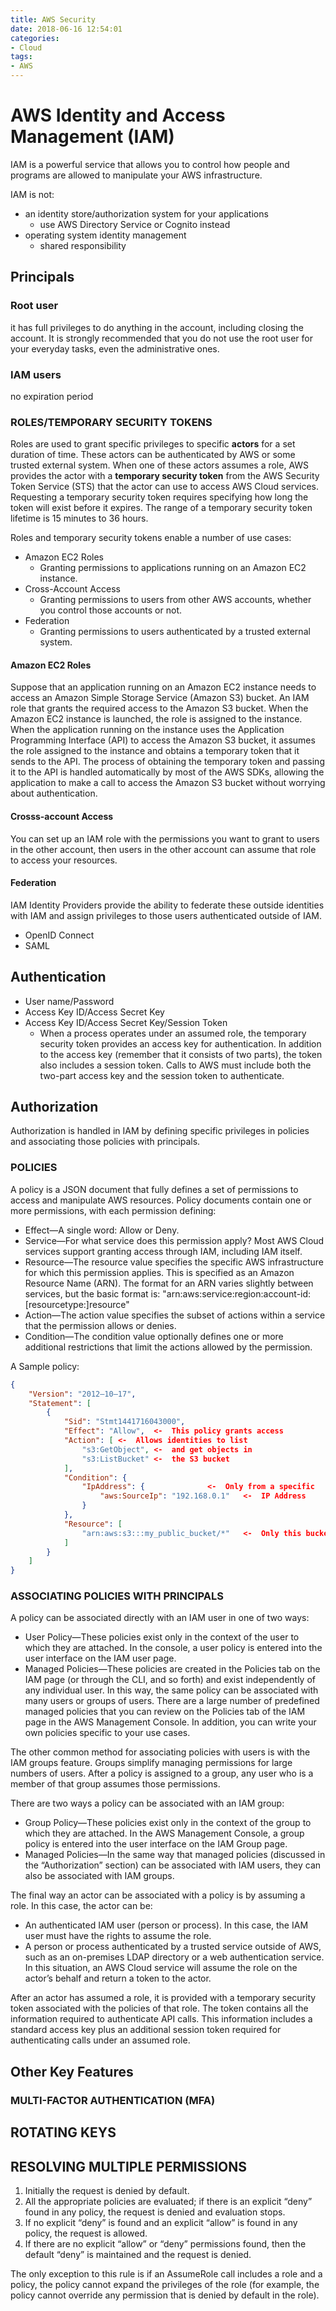 ```yaml
---
title: AWS Security
date: 2018-06-16 12:54:01
categories:
- Cloud
tags:
- AWS
---
```

# AWS Identity and Access Management (IAM)

IAM is a powerful service that allows you to control how people and programs are allowed to manipulate your AWS infrastructure.

IAM is not:
* an identity store/authorization system for your applications
  * use AWS Directory Service or Cognito instead
* operating system identity management
  * shared responsibility

## Principals

### Root user

it has full privileges to do anything in the account, including closing the account. It is strongly recommended that you do not use the root user for your everyday tasks, even the administrative ones.

### IAM users

no expiration period

### ROLES/TEMPORARY SECURITY TOKENS

Roles are used to grant specific privileges to specific **actors** for a set duration of time. These actors can be authenticated by AWS or some trusted external system. When one of these actors assumes a role, AWS provides the actor with a **temporary security token** from the AWS Security Token Service (STS) that the actor can use to access AWS Cloud services. Requesting a temporary security token requires specifying how long the token will exist before it expires. The range of a temporary security token lifetime is 15 minutes to 36 hours.

Roles and temporary security tokens enable a number of use cases:

* Amazon EC2 Roles
  * Granting permissions to applications running on an Amazon EC2 instance.
* Cross-Account Access
  * Granting permissions to users from other AWS accounts, whether you control those accounts or not.
* Federation
  * Granting permissions to users authenticated by a trusted external system.

#### Amazon EC2 Roles

Suppose that an application running on an Amazon EC2 instance needs to access an Amazon Simple Storage Service (Amazon S3) bucket. An IAM role that grants the required access to the Amazon S3 bucket. When the Amazon EC2 instance is launched, the role is assigned to the instance. When the application running on the instance uses the Application Programming Interface (API) to access the Amazon S3 bucket, it assumes the role assigned to the instance and obtains a temporary token that it sends to the API. The process of obtaining the temporary token and passing it to the API is handled automatically by most of the AWS SDKs, allowing the application to make a call to access the Amazon S3 bucket without worrying about authentication.

#### Crosss-account Access

You can set up an IAM role with the permissions you want to grant to users in the other account, then users in the other account can assume that role to access your resources.

#### Federation

IAM Identity Providers provide the ability to federate these outside identities with IAM and assign privileges to those users authenticated outside of IAM.

* OpenID Connect
* SAML

## Authentication

* User name/Password
* Access Key ID/Access Secret Key
* Access Key ID/Access Secret Key/Session Token
  * When a process operates under an assumed role, the temporary security token provides an access key for authentication. In addition to the access key (remember that it consists of two parts), the token also includes a session token. Calls to AWS must include both the two-part access key and the session token to authenticate.

## Authorization

Authorization is handled in IAM by defining specific privileges in policies and associating those policies with principals.

### POLICIES

A policy is a JSON document that fully defines a set of permissions to access and manipulate AWS resources. Policy documents contain one or more permissions, with each permission defining:

* Effect—A single word: Allow or Deny.
* Service—For what service does this permission apply? Most AWS Cloud services support granting access through IAM, including IAM itself.
* Resource—The resource value specifies the specific AWS infrastructure for which this permission applies. This is specified as an Amazon Resource Name (ARN). The format for an ARN varies slightly between services, but the basic format is: "arn:aws:service:region:account-id:[resourcetype:]resource"
* Action—The action value specifies the subset of actions within a service that the permission allows or denies. 
* Condition—The condition value optionally defines one or more additional restrictions that limit the actions allowed by the permission.

A Sample policy:
``` json
{
    "Version": "2012–10–17",
    "Statement": [
        {
            "Sid": "Stmt1441716043000",
            "Effect": "Allow",	<-  This policy grants access
            "Action": [	<-  Allows identities to list
                "s3:GetObject",	<-  and get objects in
                "s3:ListBucket"	<-  the S3 bucket
            ],
            "Condition": {
                "IpAddress": {				<-  Only from a specific
                    "aws:SourceIp": "192.168.0.1"	<-  IP Address
                }
            },
            "Resource": [
                "arn:aws:s3:::my_public_bucket/*"	<-  Only this bucket
            ]
        }
    ]
}
```

### ASSOCIATING POLICIES WITH PRINCIPALS

A policy can be associated directly with an IAM user in one of two ways:

* User Policy—These policies exist only in the context of the user to which they are attached. In the console, a user policy is entered into the user interface on the IAM user page.
* Managed Policies—These policies are created in the Policies tab on the IAM page (or through the CLI, and so forth) and exist independently of any individual user. In this way, the same policy can be associated with many users or groups of users. There are a large number of predefined managed policies that you can review on the Policies tab of the IAM page in the AWS Management Console. In addition, you can write your own policies specific to your use cases.

The other common method for associating policies with users is with the IAM groups feature. Groups simplify managing permissions for large numbers of users. After a policy is assigned to a group, any user who is a member of that group assumes those permissions.

There are two ways a policy can be associated with an IAM group:

* Group Policy—These policies exist only in the context of the group to which they are attached. In the AWS Management Console, a group policy is entered into the user interface on the IAM Group page.
* Managed Policies—In the same way that managed policies (discussed in the “Authorization” section) can be associated with IAM users, they can also be associated with IAM groups.

The final way an actor can be associated with a policy is by assuming a role. In this case, the actor can be:

* An authenticated IAM user (person or process). In this case, the IAM user must have the rights to assume the role.
* A person or process authenticated by a trusted service outside of AWS, such as an on-premises LDAP directory or a web authentication service. In this situation, an AWS Cloud service will assume the role on the actor’s behalf and return a token to the actor.

After an actor has assumed a role, it is provided with a temporary security token associated with the policies of that role. The token contains all the information required to authenticate API calls. This information includes a standard access key plus an additional session token required for authenticating calls under an assumed role.

## Other Key Features

### MULTI-FACTOR AUTHENTICATION (MFA)

## ROTATING KEYS

## RESOLVING MULTIPLE PERMISSIONS

1. Initially the request is denied by default.
2. All the appropriate policies are evaluated; if there is an explicit “deny” found in any policy, the request is denied and evaluation stops.
3. If no explicit “deny” is found and an explicit “allow” is found in any policy, the request is allowed.
4. If there are no explicit “allow” or “deny” permissions found, then the default “deny” is maintained and the request is denied.

The only exception to this rule is if an AssumeRole call includes a role and a policy, the policy cannot expand the privileges of the role (for example, the policy cannot override any permission that is denied by default in the role).

